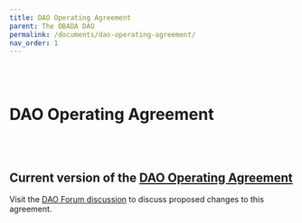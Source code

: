 ```yaml
---
title: DAO Operating Agreement
parent: The OBADA DAO
permalink: /documents/dao-operating-agreement/
nav_order: 1
---
```


<br> <br>

# DAO Operating Agreement

<br> <br>

## Current version of the [DAO Operating Agreement](https://www.dropbox.com/s/17hgdbl4e5mkuvw/OBADA%20DAO%2C%20LLC%20Operating%20Agreement%20%281.3.2022%29%20-%20Final.pdf?dl=0)

Visit the [DAO Forum discussion](https://forum.obada.io/t/proposal-in-process-revisions-to-dao-operating-agreement/67) to discuss proposed changes to this agreement.
